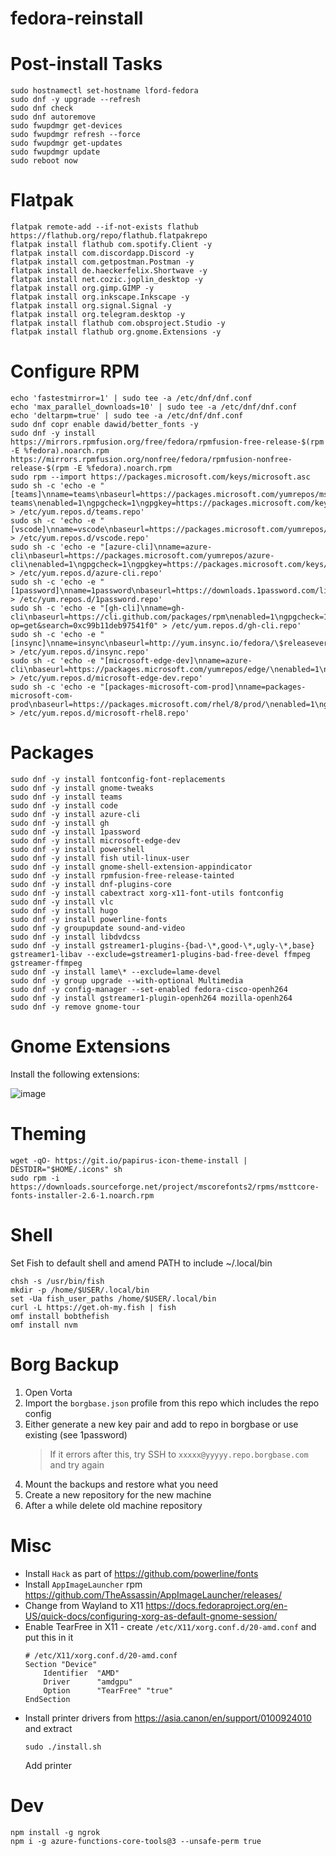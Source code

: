 # fedora-reinstall


# Post-install Tasks
```
sudo hostnamectl set-hostname lford-fedora
sudo dnf -y upgrade --refresh
sudo dnf check
sudo dnf autoremove
sudo fwupdmgr get-devices
sudo fwupdmgr refresh --force
sudo fwupdmgr get-updates
sudo fwupdmgr update
sudo reboot now
```

# Flatpak
```
flatpak remote-add --if-not-exists flathub https://flathub.org/repo/flathub.flatpakrepo
flatpak install flathub com.spotify.Client -y
flatpak install com.discordapp.Discord -y
flatpak install com.getpostman.Postman -y
flatpak install de.haeckerfelix.Shortwave -y
flatpak install net.cozic.joplin_desktop -y
flatpak install org.gimp.GIMP -y
flatpak install org.inkscape.Inkscape -y
flatpak install org.signal.Signal -y
flatpak install org.telegram.desktop -y
flatpak install flathub com.obsproject.Studio -y
flatpak install flathub org.gnome.Extensions -y
```

# Configure RPM
```
echo 'fastestmirror=1' | sudo tee -a /etc/dnf/dnf.conf
echo 'max_parallel_downloads=10' | sudo tee -a /etc/dnf/dnf.conf
echo 'deltarpm=true' | sudo tee -a /etc/dnf/dnf.conf
sudo dnf copr enable dawid/better_fonts -y
sudo dnf -y install https://mirrors.rpmfusion.org/free/fedora/rpmfusion-free-release-$(rpm -E %fedora).noarch.rpm https://mirrors.rpmfusion.org/nonfree/fedora/rpmfusion-nonfree-release-$(rpm -E %fedora).noarch.rpm
sudo rpm --import https://packages.microsoft.com/keys/microsoft.asc
sudo sh -c 'echo -e "[teams]\nname=teams\nbaseurl=https://packages.microsoft.com/yumrepos/ms-teams\nenabled=1\ngpgcheck=1\ngpgkey=https://packages.microsoft.com/keys/microsoft.asc" > /etc/yum.repos.d/teams.repo'
sudo sh -c 'echo -e "[vscode]\nname=vscode\nbaseurl=https://packages.microsoft.com/yumrepos/vscode\nenabled=1\ngpgcheck=1\ngpgkey=https://packages.microsoft.com/keys/microsoft.asc" > /etc/yum.repos.d/vscode.repo'
sudo sh -c 'echo -e "[azure-cli]\nname=azure-cli\nbaseurl=https://packages.microsoft.com/yumrepos/azure-cli\nenabled=1\ngpgcheck=1\ngpgkey=https://packages.microsoft.com/keys/microsoft.asc" > /etc/yum.repos.d/azure-cli.repo'
sudo sh -c 'echo -e "[1password]\nname=1password\nbaseurl=https://downloads.1password.com/linux/rpm/beta/\$basearch\nenabled=1\ngpgcheck=1\ngpgkey=https://downloads.1password.com/linux/keys/1password.asc" > /etc/yum.repos.d/1password.repo'
sudo sh -c 'echo -e "[gh-cli]\nname=gh-cli\nbaseurl=https://cli.github.com/packages/rpm\nenabled=1\ngpgcheck=1\ngpgkey=http://keyserver.ubuntu.com/pks/lookup?op=get&search=0xc99b11deb97541f0" > /etc/yum.repos.d/gh-cli.repo'
sudo sh -c 'echo -e "[insync]\nname=insync\nbaseurl=http://yum.insync.io/fedora/\$releasever/\nenabled=1\ngpgcheck=1\ngpgkey=https://d2t3ff60b2tol4.cloudfront.net/repomd.xml.key" > /etc/yum.repos.d/insync.repo'
sudo sh -c 'echo -e "[microsoft-edge-dev]\nname=azure-cli\nbaseurl=https://packages.microsoft.com/yumrepos/edge/\nenabled=1\ngpgcheck=1\ngpgkey=https://packages.microsoft.com/keys/microsoft.asc" > /etc/yum.repos.d/microsoft-edge-dev.repo'
sudo sh -c 'echo -e "[packages-microsoft-com-prod]\nname=packages-microsoft-com-prod\nbaseurl=https://packages.microsoft.com/rhel/8/prod/\nenabled=1\ngpgcheck=1\ngpgkey=https://packages.microsoft.com/keys/microsoft.asc" > /etc/yum.repos.d/microsoft-rhel8.repo'
```

# Packages
```
sudo dnf -y install fontconfig-font-replacements
sudo dnf -y install gnome-tweaks
sudo dnf -y install teams
sudo dnf -y install code
sudo dnf -y install azure-cli
sudo dnf -y install gh
sudo dnf -y install 1password
sudo dnf -y install microsoft-edge-dev
sudo dnf -y install powershell
sudo dnf -y install fish util-linux-user
sudo dnf -y install gnome-shell-extension-appindicator
sudo dnf -y install rpmfusion-free-release-tainted
sudo dnf -y install dnf-plugins-core
sudo dnf -y install cabextract xorg-x11-font-utils fontconfig
sudo dnf -y install vlc
sudo dnf -y install hugo
sudo dnf -y install powerline-fonts
sudo dnf -y groupupdate sound-and-video
sudo dnf -y install libdvdcss
sudo dnf -y install gstreamer1-plugins-{bad-\*,good-\*,ugly-\*,base} gstreamer1-libav --exclude=gstreamer1-plugins-bad-free-devel ffmpeg gstreamer-ffmpeg 
sudo dnf -y install lame\* --exclude=lame-devel
sudo dnf -y group upgrade --with-optional Multimedia
sudo dnf -y config-manager --set-enabled fedora-cisco-openh264
sudo dnf -y install gstreamer1-plugin-openh264 mozilla-openh264
sudo dnf -y remove gnome-tour
```

# Gnome Extensions
Install the following extensions:

![image](https://user-images.githubusercontent.com/472320/129206525-a6c3369d-06f8-44ed-afba-5b2d36682934.png)

# Theming
```
wget -qO- https://git.io/papirus-icon-theme-install | DESTDIR="$HOME/.icons" sh
sudo rpm -i https://downloads.sourceforge.net/project/mscorefonts2/rpms/msttcore-fonts-installer-2.6-1.noarch.rpm
```

# Shell
Set Fish to default shell and amend PATH to include ~/.local/bin
```
chsh -s /usr/bin/fish
mkdir -p /home/$USER/.local/bin
set -Ua fish_user_paths /home/$USER/.local/bin
curl -L https://get.oh-my.fish | fish
omf install bobthefish
omf install nvm
```

# Borg Backup
1. Open Vorta
2. Import the `borgbase.json` profile from this repo which includes the repo config
3. Either generate a new key pair and add to repo in borgbase or use existing (see 1password)
   > If it errors after this, try SSH to `xxxxx@yyyyy.repo.borgbase.com` and try again
4. Mount the backups and restore what you need
5. Create a new repository for the new machine
6. After a while delete old machine repository

# Misc
* Install `Hack` as part of https://github.com/powerline/fonts
* Install `AppImageLauncher` rpm https://github.com/TheAssassin/AppImageLauncher/releases/
* Change from Wayland to X11 https://docs.fedoraproject.org/en-US/quick-docs/configuring-xorg-as-default-gnome-session/
* Enable TearFree in X11 - create `/etc/X11/xorg.conf.d/20-amd.conf` and put this in it
   ```
   # /etc/X11/xorg.conf.d/20-amd.conf
   Section "Device"
       Identifier  "AMD"
       Driver      "amdgpu"
       Option      "TearFree" "true"
   EndSection
   ```
* Install printer drivers from https://asia.canon/en/support/0100924010 and extract
  ```
  sudo ./install.sh
  ```
  Add printer

# Dev
```
npm install -g ngrok
npm i -g azure-functions-core-tools@3 --unsafe-perm true
```
